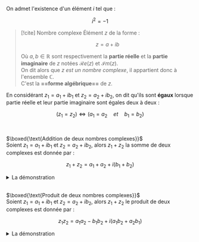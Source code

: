 On admet l'existence d'un élément $i$ tel que : 

$$
i^2 = -1
$$

>[!cite] Nombre complexe
>Élément $z$ de la forme :
>
>$$
>z=a+ib
>$$
>
>Où $a, b \in \mathbb{R}$  sont respectivement la **partie réelle** et la **partie imaginaire** de $z$ notées $\mathcal{R}e(z)$ et $\mathcal{I}m(z)$.  
>On dit alors que *$z$ est un nombre complexe*, il appartient donc à l'ensemble $\mathbb{C}$.  
>C'est la **==forme algébrique==** de $z$.

En considérant $z_1=a_1+ib_1$ et $z_2=a_2+ib_2$, on dit qu'ils sont **égaux** lorsque partie réelle et leur partie imaginaire sont égales deux à deux : 

$$
(z_1=z_2) \Longleftrightarrow (a_1=a_2 \quad et \quad b_1=b_2)
$$

<br/>

$\boxed{\text{Addition de deux nombres complexes}}$  
Soient $z_1=a_1+ib_1$ et $z_2=a_2+ib_2$, alors $z_1+z_2$ la somme de deux complexes est donnée par : 

$$
z_1+z_2=a_1+a_2+i(b_1+b_2)
$$

<details class="custom-details">
<summary><span class="custom-summary">La démonstration</span></summary>

*Ce résultat se retrouve assez facilement*

$$
\begin{align*}
z_1+z_2 &= (a_1+ib_1)+(a_2+ib_2) \\
&= a_1+a_2+ib_1+ib_2 \\
&= a_1+a_2+\underbrace{i(b_1+b_2)}_{\text{factoriser par }i}
\end{align*}
$$

</details>

<br/>

$\boxed{\text{Produit de deux nombres complexes}}$  
Soient $z_1=a_1+ib_1$ et $z_2=a_2+ib_2$, alors $z_1+z_2$ le produit de deux complexes est donnée par : 

$$
z_1z_2=a_1a_2-b_1b_2+i(a_1b_2+a_2b_1)
$$


<details class="custom-details">
<summary><span class="custom-summary">La démonstration</span></summary>

*Ce résultat se retrouve assez facilement* :

$$
\begin{align*}
z_1z_2 &= (a_1 + ib_1)(a_2 + ib_2) \\
&= a_1a_2 + a_1ib_2 + ib_1a_2 + i^2b_1b_2 \quad \text{(développer)} \\
&= a_1a_2 + i(a_1b_2 + a_2b_1) + i^2b_1b_2 \quad \text{(regrouper les termes)} \\
&= a_1a_2 + i(a_1b_2 + a_2b_1) - b_1b_2 \quad \text{(car } i^2 = -1) \\
&= a_1a_2 - b_1b_2 + i(a_1b_2 + a_2b_1)
\end{align*}
$$

</details>


